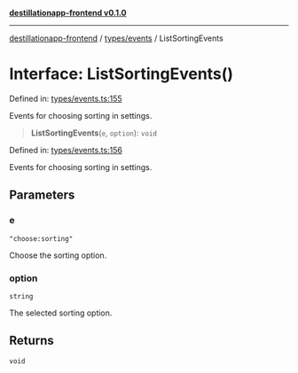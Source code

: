 [**destillationapp-frontend v0.1.0**](../../../README.md)

***

[destillationapp-frontend](../../../modules.md) / [types/events](../README.md) / ListSortingEvents

# Interface: ListSortingEvents()

Defined in: [types/events.ts:155](https://github.com/DestillApp/main/blob/76aba95a5d8c1d9174ebde73d7b50f0ea64b491a/frontend/src/types/events.ts#L155)

Events for choosing sorting in settings.

> **ListSortingEvents**(`e`, `option`): `void`

Defined in: [types/events.ts:156](https://github.com/DestillApp/main/blob/76aba95a5d8c1d9174ebde73d7b50f0ea64b491a/frontend/src/types/events.ts#L156)

Events for choosing sorting in settings.

## Parameters

### e

`"choose:sorting"`

Choose the sorting option.

### option

`string`

The selected sorting option.

## Returns

`void`
